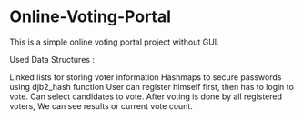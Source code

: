 # Online-Voting-Portal
This is a simple online voting portal project without GUI.

Used Data Structures :

Linked lists for storing voter information
Hashmaps to secure passwords using djb2_hash function
User can register himself first, then has to login to vote. Can select candidates to vote. After voting is done by all registered voters, We can see results or current vote count.

